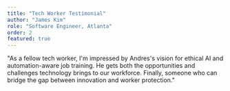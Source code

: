 ```yaml
---
title: "Tech Worker Testimonial"
author: "James Kim"
role: "Software Engineer, Atlanta"
order: 2
featured: true
---
```


"As a fellow tech worker, I'm impressed by Andres's vision for ethical AI and automation-aware job training. He gets both the opportunities and challenges technology brings to our workforce. Finally, someone who can bridge the gap between innovation and worker protection." 